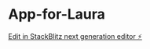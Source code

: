 # App-for-Laura

[Edit in StackBlitz next generation editor ⚡️](https://stackblitz.com/~/github.com/Nxawilliams/App-for-Laura)